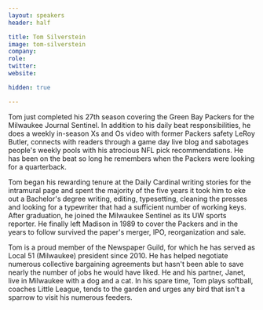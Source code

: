 ```yaml
---
layout: speakers
header: half

title: Tom Silverstein
image: tom-silverstein
company: 
role: 
twitter: 
website: 

hidden: true

---
```

Tom just completed his 27th season covering the Green Bay Packers for the Milwaukee Journal Sentinel. In addition to his daily beat responsibilities, he does a weekly in-season Xs and Os video with former Packers safety LeRoy Butler, connects with readers through a game day live blog and sabotages people's weekly pools with his atrocious NFL pick recommendations. He has been on the beat so long he remembers when the Packers were looking for a quarterback. 

Tom began his rewarding tenure at the Daily Cardinal writing stories for the intramural page and spent the majority of the five years it took him to eke out a Bachelor's degree writing, editing, typesetting, cleaning the presses and looking for a typewriter that had a sufficient number of working keys. After graduation, he joined the Milwaukee Sentinel as its UW sports reporter. He finally left Madison in 1989 to cover the Packers and in the years to follow survived the paper's merger, IPO, reorganization and sale. 

Tom is a proud member of the Newspaper Guild, for which he has served as Local 51 (Milwaukee) president since 2010. He has helped negotiate numerous collective bargaining agreements but hasn't been able to save nearly the number of jobs he would have liked. He and his partner, Janet, live in Milwaukee with a dog and a cat. In his spare time, Tom plays softball, coaches Little League, tends to the garden and urges any bird that isn't a sparrow to visit his numerous feeders.
